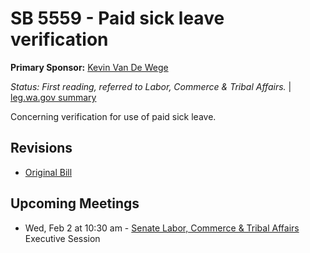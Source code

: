 # SB 5559 - Paid sick leave verification
**Primary Sponsor:** [Kevin Van De Wege](/person/leg/kevin.vandewege.md)

*Status: First reading, referred to Labor, Commerce & Tribal Affairs.* | [leg.wa.gov summary](https://app.leg.wa.gov/billsummary?BillNumber=5559&Year=2021)

Concerning verification for use of paid sick leave.

## Revisions
* [Original Bill](1/)

## Upcoming Meetings
* Wed, Feb 2 at 10:30 am - [Senate Labor, Commerce & Tribal Affairs](/senate/2021-22/LCTA/) Executive Session